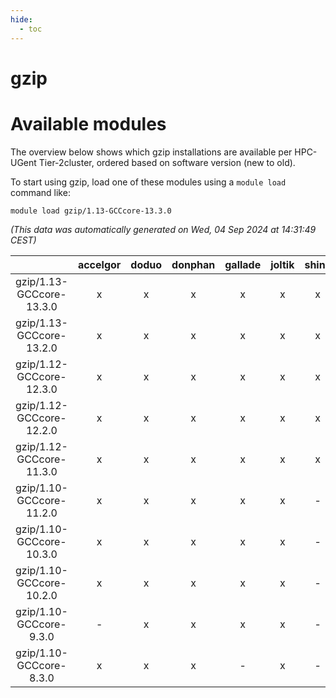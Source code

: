 ```yaml
---
hide:
  - toc
---
```


gzip
====

# Available modules


The overview below shows which gzip installations are available per HPC-UGent Tier-2cluster, ordered based on software version (new to old).

To start using gzip, load one of these modules using a `module load` command like:

```shell
module load gzip/1.13-GCCcore-13.3.0
```

*(This data was automatically generated on Wed, 04 Sep 2024 at 14:31:49 CEST)*  

| |accelgor|doduo|donphan|gallade|joltik|shinx|skitty|
| :---: | :---: | :---: | :---: | :---: | :---: | :---: | :---: |
|gzip/1.13-GCCcore-13.3.0|x|x|x|x|x|x|x|
|gzip/1.13-GCCcore-13.2.0|x|x|x|x|x|x|x|
|gzip/1.12-GCCcore-12.3.0|x|x|x|x|x|x|x|
|gzip/1.12-GCCcore-12.2.0|x|x|x|x|x|x|x|
|gzip/1.12-GCCcore-11.3.0|x|x|x|x|x|x|x|
|gzip/1.10-GCCcore-11.2.0|x|x|x|x|x|-|x|
|gzip/1.10-GCCcore-10.3.0|x|x|x|x|x|-|x|
|gzip/1.10-GCCcore-10.2.0|x|x|x|x|x|-|x|
|gzip/1.10-GCCcore-9.3.0|-|x|x|x|x|-|x|
|gzip/1.10-GCCcore-8.3.0|x|x|x|-|x|-|x|
